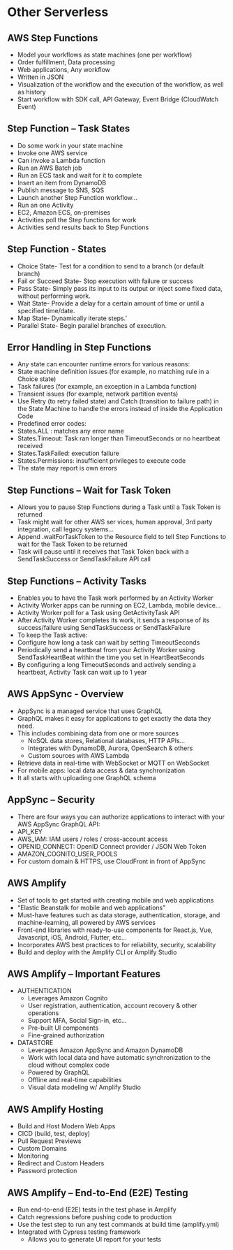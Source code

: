 # Other Serverless

## AWS Step Functions

- Model your workflows as state machines (one per workflow)
- Order fulfillment, Data processing
- Web applications, Any workflow
- Written in JSON
- Visualization of the workflow and the execution of the workflow, as well as history
- Start workflow with SDK call, API Gateway, Event Bridge (CloudWatch Event)

## Step Function – Task States

- Do some work in your state machine
- Invoke one AWS service
- Can invoke a Lambda function
- Run an AWS Batch job
- Run an ECS task and wait for it to complete
- Insert an item from DynamoDB
- Publish message to SNS, SQS
- Launch another Step Function workflow…
- Run an one Activity
- EC2, Amazon ECS, on-premises
- Activities poll the Step functions for work
- Activities send results back to Step Functions

## Step Function - States

- Choice State- Test for a condition to send to a branch (or default branch)
- Fail or Succeed State- Stop execution with failure or success
- Pass State- Simply pass its input to its output or inject some fixed data, without performing work.
- Wait State- Provide a delay for a certain amount of time or until a specified time/date.
- Map State- Dynamically iterate steps.’
- Parallel State- Begin parallel branches of execution.

## Error Handling in Step Functions

- Any state can encounter runtime errors for various reasons:
- State machine definition issues (for example, no matching rule in a Choice state)
- Task failures (for example, an exception in a Lambda function)
- Transient issues (for example, network partition events)
- Use Retry (to retry failed state) and Catch (transition to failure path) in the State Machine to handle the errors instead of inside the Application Code
- Predefined error codes:
- States.ALL : matches any error name
- States.Timeout: Task ran longer than TimeoutSeconds or no heartbeat received
- States.TaskFailed: execution failure
- States.Permissions: insufficient privileges to execute code
- The state may report is own errors

## Step Functions – Wait for Task Token

- Allows you to pause Step Functions during a Task until a Task Token is returned
- Task might wait for other AWS ser vices, human approval, 3rd party integration, call legacy systems…
- Append .waitForTaskToken to the Resource field to tell Step Functions to wait for the Task Token to be returned
- Task will pause until it receives that Task Token back with a SendTaskSuccess or SendTaskFailure API call

## Step Functions – Activity Tasks

- Enables you to have the Task work performed by an Activity Worker
- Activity Worker apps can be running on EC2, Lambda, mobile device…
- Activity Worker poll for a Task using GetActivityTask API
- After Activity Worker completes its work, it sends a response of its success/failure using SendTaskSuccess or SendTaskFailure
- To keep the Task active:
- Configure how long a task can wait by setting TimeoutSeconds
- Periodically send a heartbeat from your Activity Worker using SendTaskHeartBeat within the time you set in HeartBeatSeconds
- By configuring a long TimeoutSeconds and actively sending a heartbeat, Activity Task can wait up to 1 year

## AWS AppSync - Overview

- AppSync is a managed service that uses GraphQL
- GraphQL makes it easy for applications to get exactly the data they need.
- This includes combining data from one or more sources
  - NoSQL data stores, Relational databases, HTTP APIs…
  - Integrates with DynamoDB, Aurora, OpenSearch & others
  - Custom sources with AWS Lambda
- Retrieve data in real-time with WebSocket or MQTT on WebSocket
- For mobile apps: local data access & data synchronization
- It all starts with uploading one GraphQL schema

## AppSync – Security

- There are four ways you can authorize applications to interact with your AWS AppSync GraphQL API:
- API_KEY
- AWS_IAM: IAM users / roles / cross-account access
- OPENID_CONNECT: OpenID Connect provider / JSON Web Token
- AMAZON_COGNITO_USER_POOLS
- For custom domain & HTTPS, use CloudFront in front of AppSync

## AWS Amplify

- Set of tools to get started with creating mobile and web applications
- “Elastic Beanstalk for mobile and web applications”
- Must-have features such as data storage, authentication, storage, and machine-learning, all powered by AWS services
- Front-end libraries with ready-to-use components for React.js, Vue, Javascript, iOS, Android, Flutter, etc…
- Incorporates AWS best practices to for reliability, security, scalability
- Build and deploy with the Amplify CLI or Amplify Studio

## AWS Amplify – Important Features

- AUTHENTICATION
  - Leverages Amazon Cognito
  - User registration, authentication, account recovery & other operations
  - Support MFA, Social Sign-in, etc…
  - Pre-built UI components
  - Fine-grained authorization
- DATASTORE
  - Leverages Amazon AppSync and Amazon DynamoDB
  - Work with local data and have automatic synchronization to the cloud without complex code
  - Powered by GraphQL
  - Offline and real-time capabilities
  - Visual data modeling w/ Amplify Studio

## AWS Amplify Hosting

- Build and Host Modern Web Apps
- CICD (build, test, deploy)
- Pull Request Previews
- Custom Domains
- Monitoring
- Redirect and Custom Headers
- Password protection

## AWS Amplify – End-to-End (E2E) Testing

- Run end-to-end (E2E) tests in the test phase in Amplify
- Catch regressions before pushing code to production
- Use the test step to run any test commands at build time (amplify.yml)
- Integrated with Cypress testing framework
  - Allows you to generate UI report for your tests
